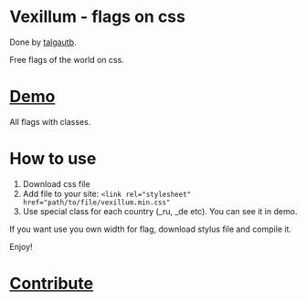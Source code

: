 Vexillum - flags on css
======

Done by [talgautb](https://twitter.com/talgautb).

Free flags of the world on css.

[Demo](http://talgautb.github.io/vexillum/demo/)
=====

All flags with classes.

How to use
=====

1. Download css file
2. Add file to your site: `<link rel="stylesheet" href="path/to/file/vexillum.min.css"`
3. Use special class for each country (_ru, _de etc). You can see it in demo.

If you want use you own width for flag, download stylus file and compile it.

Enjoy!

[Contribute](https://github.com/talgautb/vexillum/wiki)
=====